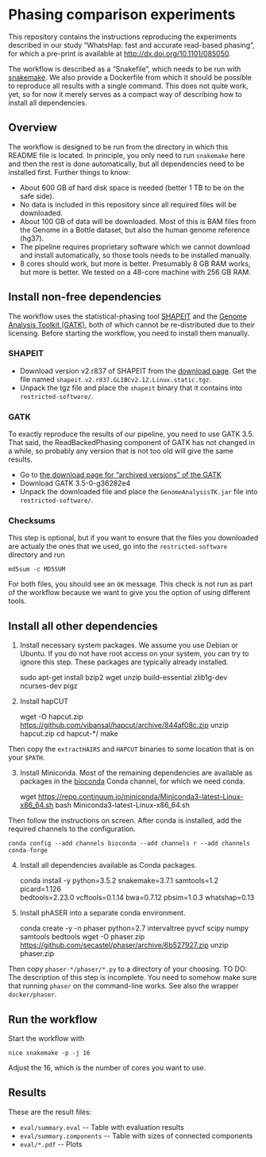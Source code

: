 # Phasing comparison experiments

This repository contains the instructions reproducing the experiments described
in our study “WhatsHap: fast and accurate read-based phasing”, for which a
pre-print is available at <http://dx.doi.org/10.1101/085050>.

The workflow is described as a “Snakefile”, which needs to be run with
[snakemake](http://snakemake.bitbucket.org). We also provide a Dockerfile from
which it should be possible to reproduce all results with a single command.
This does not quite work, yet, so for now it merely serves as a compact way of
describing how to install all dependencies.

## Overview

The workflow is designed to be run from the directory in which this README file
is located. In principle, you only need to run `snakemake` here and then the
rest is done automatically, but all dependencies need to be installed first.
Further things to know:

* About 600 GB of hard disk space is needed (better 1 TB to be on the safe side).
* No data is included in this repository since all required files will be
  downloaded.
* About 100 GB of data will be downloaded. Most of this is BAM files from the
  Genome in a Bottle dataset, but also the human genome reference (hg37).
* The pipeline requires proprietary software which we cannot download and install
  automatically, so those tools needs to be installed manually.
* 8 cores should work, but more is better. Presumably 8 GB RAM works, but more
  is better. We tested on a 48-core machine with 256 GB RAM.

## Install non-free dependencies

The workflow uses the statistical-phasing tool [SHAPEIT](http://shapeit.fr) and
the [Genome Analysis Toolkit (GATK)](https://software.broadinstitute.org/gatk/),
both of which cannot be re-distributed due to their licensing. Before starting
the workflow, you need to install them manually.

### SHAPEIT

- Download version v2.r837 of SHAPEIT from the
  [download page](https://mathgen.stats.ox.ac.uk/genetics_software/shapeit/shapeit.html#download).
  Get the file named `shapeit.v2.r837.GLIBCv2.12.Linux.static.tgz`.
- Unpack the tgz file and place the `shapeit` binary that it contains into
  `restricted-software/`.

### GATK

To exactly reproduce the results of our pipeline, you need to use GATK 3.5.
That said, the ReadBackedPhasing component of GATK has not changed in a while,
so probably any version that is not too old will give the same results.

- Go to
  [the download page for “archived versions” of the GATK](https://software.broadinstitute.org/gatk/download/archive)
- Download GATK 3.5-0-g36282e4
- Unpack the downloaded file and place the `GenomeAnalysisTK.jar` file into
  `restricted-software/`.

### Checksums

This step is optional, but if you want to ensure that the files you downloaded
are actualy the ones that we used, go into the `restricted-software` directory
and run

    md5sum -c MD5SUM

For both files, you should see an `OK` message. This check is not run as part
of the workflow because we want to give you the option of using different tools.

## Install all other dependencies

1. Install necessary system packages. We assume you use Debian or Ubuntu. If you
  do not have root access on your system, you can try to ignore this step.
  These packages are typically already installed.

    sudo apt-get install bzip2 wget unzip build-essential zlib1g-dev ncurses-dev pigz

2. Install hapCUT

    wget -O hapcut.zip https://github.com/vibansal/hapcut/archive/844af08c.zip
    unzip hapcut.zip
    cd hapcut-*/
    make

  Then copy the `extractHAIRS` and `HAPCUT` binaries to some location that is on
  your `$PATH`.

3. Install Miniconda. Most of the remaining dependencies are available as
  packages in the [bioconda](http://bioconda.github.io/) Conda channel, for which
  we need conda.

    wget https://repo.continuum.io/miniconda/Miniconda3-latest-Linux-x86_64.sh
    bash Miniconda3-latest-Linux-x86_64.sh

  Then follow the instructions on screen. After conda is installed, add the
  required channels to the configuration.

    conda config --add channels bioconda --add channels r --add channels conda-forge

4. Install all dependencies available as Conda packages.

    conda install -y python=3.5.2 snakemake=3.7.1 samtools=1.2 picard=1.126 \
        bedtools=2.23.0 vcftools=0.1.14 bwa=0.7.12 pbsim=1.0.3 whatshap=0.13

5. Install phASER into a separate conda environment.

    conda create -y -n phaser python=2.7 intervaltree pyvcf scipy numpy samtools bedtools
    wget -O phaser.zip https://github.com/secastel/phaser/archive/6b527927.zip
    unzip phaser.zip

  Then copy `phaser-*/phaser/*.py` to a directory of your choosing.
  TO DO: The description of this step is incomplete. You need to somehow make
  sure that running `phaser` on the command-line works. See also the wrapper
  `docker/phaser`.

## Run the workflow

Start the workflow with

    nice snakemake -p -j 16

Adjust the 16, which is the number of cores you want to use.

## Results

These are the result files:

* `eval/summary.eval` -- Table with evaluation results
* `eval/summary.components` -- Table with sizes of connected components
* `eval/*.pdf` -- Plots
